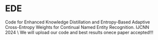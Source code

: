 # EDE
Code for Enhanced Knowledge Distillation and Entropy-Based Adaptive Cross-Entropy Weights for Continual Named Entity Recognition. IJCNN 2024 \\
We will upload our code and best results onece paper accepted!!!

